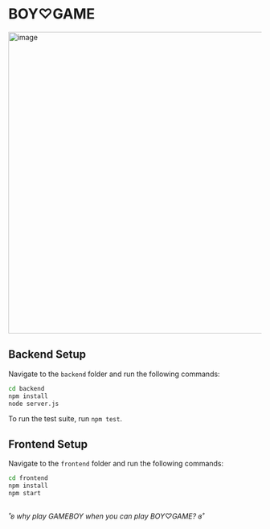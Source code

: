 # BOY♡GAME

<img width="600" alt="image" src="https://github.com/user-attachments/assets/ff791471-ef05-469b-9039-abaf940031a2">



## Backend Setup

Navigate to the `backend` folder and run the following commands:

```bash
cd backend
npm install
node server.js
```

To run the test suite, run  `npm test`.

## Frontend Setup

Navigate to the `frontend` folder and run the following commands:

```bash
cd frontend
npm install
npm start
```
##

*˚ʚ why play GAMEBOY when you can play BOY♡GAME? ɞ˚*
